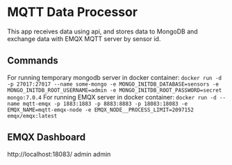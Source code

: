 # MQTT Data Processor

This app receives data using api, and stores data to MongoDB and exchange data with EMQX MQTT server by sensor id.

## Commands

For running temporary mongodb server in docker container:
`docker run -d -p 27017:27017 --name some-mongo -e MONGO_INITDB_DATABASE=sensors -e MONGO_INITDB_ROOT_USERNAME=admin -e MONGO_INITDB_ROOT_PASSWORD=secret mongo:7.0.4`
For running EMQX server in docker container:
`docker run -d --name mqtt-emqx -p 1883:1883 -p 8883:8883 -p 18083:18083 -e EMQX_NAME=mqtt-emqx-node -e EMQX_NODE__PROCESS_LIMIT=2097152 emqx/emqx:latest`

## EMQX Dashboard

http://localhost:18083/
admin
admin